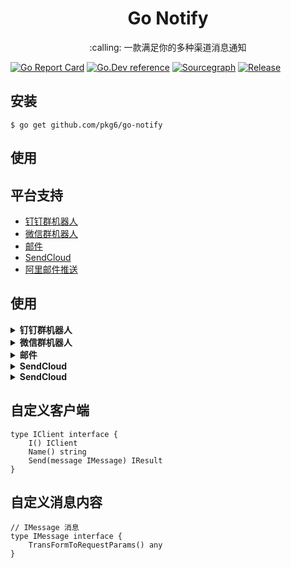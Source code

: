 <h1 align="center">Go Notify</h1>

<p align="center">:calling: 一款满足你的多种渠道消息通知</p>


[![Go Report Card](https://goreportcard.com/badge/github.com/pkg6/go-notify)](https://goreportcard.com/report/github.com/pkg6/go-notify)
[![Go.Dev reference](https://img.shields.io/badge/go.dev-reference-blue?logo=go&logoColor=white)](https://pkg.go.dev/github.com/pkg6/go-notify?tab=doc)
[![Sourcegraph](https://sourcegraph.com/github.com/pkg6/go-notify/-/badge.svg)](https://sourcegraph.com/github.com/pkg6/go-notify?badge)
[![Release](https://img.shields.io/github/release/pkg6/go-notify.svg?style=flat-square)](https://github.com/pkg6/go-notify/releases)


## 安装

```
$ go get github.com/pkg6/go-notify
```

## 使用



## 平台支持

* [钉钉群机器人](https://developers.dingtalk.com/document/app/custom-robot-access)
* [微信群机器人](https://developer.work.weixin.qq.com/document/path/91770)
* [邮件](https://github.com/go-gomail/gomail)
* [SendCloud](https://www.sendcloud.net/doc/email_v2/send_email/)
* [阿里邮件推送](https://help.aliyun.com/document_detail/29444.html?spm=a2c4g.29443.0.0.342a7bcdte5ZJ9)



## 使用
<details>
<summary><b>钉钉群机器人</b></summary>

```
package main

import (
	"fmt"
	"github.com/pkg6/go-notify"
	"github.com/pkg6/go-notify/dingtalk"
)

func main() {
	client := &dingtalk.Client{
		AccessToken: "27bbe68cc8b57acc2973b59fd7ae2460fb0b2322ce2e8660f5fb5b75aee04e88",
		Secret:      "SEC55f77c19089ef4aee0be143a77d12730f2daaa2390b212cffb1e1ac1f23f8ccc",
	}
	message := &dingtalk.TextMessage{}
	message.Text.Content = "测试发送dingtalk2"
	n := notify.New(client)
	sender := n.Send(message)
	for _, result := range sender {
		fmt.Println(fmt.Sprintf("%#v", result.Result()))
		fmt.Println(fmt.Sprintf("%#v", result.Status()))
		fmt.Println(fmt.Sprintf("%#v", result.Error()))
	}
}
```
</details>

<details>
<summary><b>微信群机器人</b></summary>

```
package main

import (
	"fmt"
	"github.com/pkg6/go-notify"
	"github.com/pkg6/go-notify/wework"
)

func main() {
	client := &wework.Client{
		Key: "693a91f6-7xxx-4bc4-97a0-0ec2sifa5aaa",
	}
	message := &wework.TextMessage{}
	message.Text.Content = "测试发送wework"
	n := notify.New(client)
	sender := n.Send(message)
	for _, result := range sender {
		fmt.Println(fmt.Sprintf("%#v", result.Result()))
		fmt.Println(fmt.Sprintf("%#v", result.Status()))
		fmt.Println(fmt.Sprintf("%#v", result.Error()))
	}
}
```
</details>



<details>
<summary><b>邮件</b></summary>

```
package main

import (
	"fmt"
	"github.com/pkg6/go-notify"
	"github.com/pkg6/go-notify/mail"
)

func main() {
	client := &mail.Client{
		Host:     "smtp.126.com",
		Port:     456,
		Username: "******@126.com",
		Password: "***************",
	}
	message := &mail.Message{}
	message.SetForm("********@126.com")
	message.SetTo("**********@qq.com")
	message.Html("<h3>GO-Notify</h3><p>欢迎使用GO-Notify</p>")
	n := notify.New(client)
	sender := n.Send(message)
	for _, result := range sender {
		fmt.Println(fmt.Sprintf("%#v", result.Result()))
		fmt.Println(fmt.Sprintf("%#v", result.Status()))
		fmt.Println(fmt.Sprintf("%#v", result.Error()))
	}
}
```
</details>


<details>
<summary><b>SendCloud</b></summary>

```
package main

import (
	"fmt"
	"github.com/pkg6/go-notify"
	"github.com/pkg6/go-notify/sendcloudmail"
)

func main() {
	client := &sendcloudmail.Client{ApiKey: "", ApiUser: ""}
	message := sendcloudmail.NewNormalMessage("form-pkg6@github.com", "Go Notify", "to-pkg6@github.com")
	message.Html("Go Notify")
	n := notify.New(client)
	sender := n.Send(message)
	for _, result := range sender {
		fmt.Println(fmt.Sprintf("%#v", result.Result()))
		fmt.Println(fmt.Sprintf("%#v", result.Status()))
		fmt.Println(fmt.Sprintf("%#v", result.Error()))
	}
}
```
</details>



<details>
<summary><b>SendCloud</b></summary>

```
package main

import (
	"fmt"
	"github.com/pkg6/go-notify"
	"github.com/pkg6/go-notify/alimail"
)

func main() {
	client := &alimail.Client{AccessKeyId: "LTAI5tRMBjU9AGvEtMKC7uhG", AccessKeySecret: "VSgwCwZP5LH673xpks5LeQWOEJHhP2"}
	message := alimail.NewMailMessage("mail@langai.ai", "Go Notify", "shenghaihuai@hotmail.com")
	message.HtmlBody("Go Notify")
	n := notify.New(client)
	sender := n.Send(message)
	for _, result := range sender {
		fmt.Println(fmt.Sprintf("%#v", result.Result()))
		fmt.Println(fmt.Sprintf("%#v", result.Status()))
		fmt.Println(fmt.Sprintf("%#v", result.Error()))
	}
}
```
</details>

## 自定义客户端

~~~
type IClient interface {
	I() IClient
	Name() string
	Send(message IMessage) IResult
}
~~~

## 自定义消息内容

~~~
// IMessage 消息
type IMessage interface {
	TransFormToRequestParams() any
}
~~~
